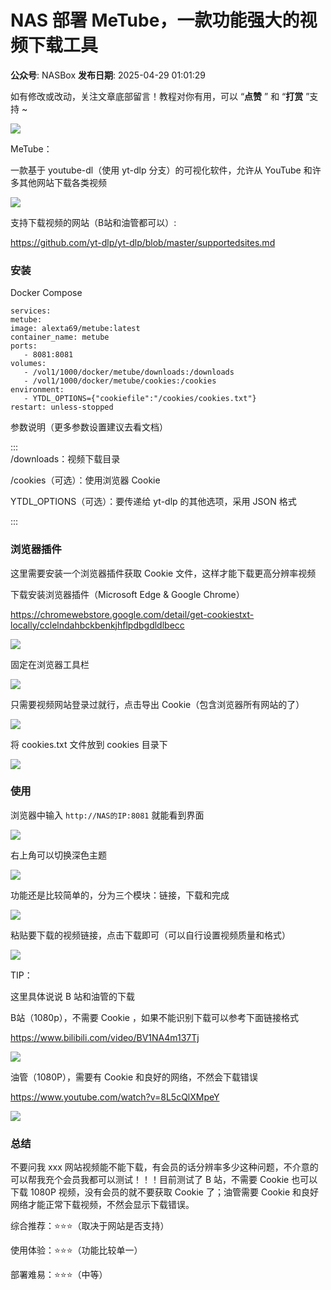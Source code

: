 # NAS 部署 MeTube，一款功能强大的视频下载工具

**公众号**: NASBox
**发布日期**: 2025-04-29 01:01:29

如有修改或改动，关注文章底部留言！教程对你有用，可以 “**点赞** ” 和 “**打赏** ”支持 ~

  


  


<img src='https://mmbiz.qpic.cn/sz_mmbiz_png/5xFLia3A3km65gT70oZr6feo6FnwqChibOzC6k1CFNKFv65jyQWWaoaxZ63lzHfLXP8zRicFldoMT7sibIrL4O6G5g/640?wx_fmt=png&from=appmsg' />

MeTube：

一款基于 youtube-dl（使用 yt-dlp 分支）的可视化软件，允许从 YouTube 和许多其他网站下载各类视频

<img src='https://mmbiz.qpic.cn/sz_mmbiz_gif/5xFLia3A3km65gT70oZr6feo6FnwqChibOhCYDFdCvs06FNFjPPJNOzmCfXJiaeqwzpjxGib8VfEdkkMQwIRZMCgaQ/640?wx_fmt=gif&from=appmsg' />

支持下载视频的网站（B站和油管都可以）:

https://github.com/yt-dlp/yt-dlp/blob/master/supportedsites.md

### 安装

Docker Compose
    
    
    services:  
    metube:  
    image: alexta69/metube:latest  
    container_name: metube  
    ports:  
       - 8081:8081  
    volumes:  
       - /vol1/1000/docker/metube/downloads:/downloads  
       - /vol1/1000/docker/metube/cookies:/cookies  
    environment:  
       - YTDL_OPTIONS={"cookiefile":"/cookies/cookies.txt"}  
    restart: unless-stopped

参数说明（更多参数设置建议去看文档）

:::  
/downloads：视频下载目录

/cookies（可选）：使用浏览器 Cookie

YTDL_OPTIONS（可选）：要传递给 yt-dlp 的其他选项，采用 JSON 格式

:::

### 浏览器插件

这里需要安装一个浏览器插件获取 Cookie 文件，这样才能下载更高分辨率视频

下载安装浏览器插件（Microsoft Edge & Google Chrome）

https://chromewebstore.google.com/detail/get-cookiestxt-locally/cclelndahbckbenkjhflpdbgdldlbecc

<img src='https://mmbiz.qpic.cn/sz_mmbiz_png/5xFLia3A3km65gT70oZr6feo6FnwqChibOHviaNqDdasBq5RVOa3RswY9Hugia251y8R5Ta4Per9P1qgRVevS7SUrg/640?wx_fmt=png&from=appmsg' />

固定在浏览器工具栏

<img src='https://mmbiz.qpic.cn/sz_mmbiz_png/5xFLia3A3km65gT70oZr6feo6FnwqChibOwXzo0o8g75yyYXXWreibtCr6Mp4ic3nkAdECjstXkfiajdHNTwx77Fb8A/640?wx_fmt=png&from=appmsg' />

只需要视频网站登录过就行，点击导出 Cookie（包含浏览器所有网站的了）

<img src='https://mmbiz.qpic.cn/sz_mmbiz_png/5xFLia3A3km65gT70oZr6feo6FnwqChibOJnGOxXN1BDiceUQ9IyPoz6yuVau6SRyR3rPnrgdewL78E5JPfwMXU1w/640?wx_fmt=png&from=appmsg' />

将 cookies.txt 文件放到 cookies 目录下

<img src='https://mmbiz.qpic.cn/sz_mmbiz_png/5xFLia3A3km65gT70oZr6feo6FnwqChibObHOu4GRlO8amo5g6iavkex8DLic9K3JNJk5ia94cyiaUOqGkfVIFUSbyww/640?wx_fmt=png&from=appmsg' />

### 使用

浏览器中输入 `http://NAS的IP:8081` 就能看到界面

<img src='https://mmbiz.qpic.cn/sz_mmbiz_png/5xFLia3A3km65gT70oZr6feo6FnwqChibOIv0OvOTmyRAPAGL7w4lAHBLkPvlQM0wKp1L39fI5VpT1iaEMZUHKYUA/640?wx_fmt=png&from=appmsg' />

右上角可以切换深色主题

<img src='https://mmbiz.qpic.cn/sz_mmbiz_png/5xFLia3A3km65gT70oZr6feo6FnwqChibORRFlCdjcZUzUNg9LyKwlkr4ruEdIPgF1mQ1tpl19Vuic9UM1EWD0N3g/640?wx_fmt=png&from=appmsg' />

功能还是比较简单的，分为三个模块：链接，下载和完成

<img src='https://mmbiz.qpic.cn/sz_mmbiz_png/5xFLia3A3km65gT70oZr6feo6FnwqChibOhhJCFywE44R9lBxXcHM3jDiaOicbI0wMLGEwZUnCkfKQuxoLP8E9p5lQ/640?wx_fmt=png&from=appmsg' />

粘贴要下载的视频链接，点击下载即可（可以自行设置视频质量和格式）

<img src='https://mmbiz.qpic.cn/sz_mmbiz_png/5xFLia3A3km65gT70oZr6feo6FnwqChibOvr3CTeiacf5ryXZpQFAWXUpwpk8lfULFUa1ralibuhiciaENRdibjnbMEqQ/640?wx_fmt=png&from=appmsg' />

TIP：

这里具体说说 B 站和油管的下载

B站（1080p），不需要 Cookie ，如果不能识别下载可以参考下面链接格式

https://www.bilibili.com/video/BV1NA4m137Tj

<img src='https://mmbiz.qpic.cn/sz_mmbiz_png/5xFLia3A3km65gT70oZr6feo6FnwqChibOEYuAX8ZNDo0yviaZRsvicgXFDvmgNmrf9icSf3UDFzFdUmEsw66ggXElg/640?wx_fmt=png&from=appmsg' />

油管（1080P），需要有 Cookie 和良好的网络，不然会下载错误

https://www.youtube.com/watch?v=8L5cQlXMpeY

<img src='https://mmbiz.qpic.cn/sz_mmbiz_png/5xFLia3A3km65gT70oZr6feo6FnwqChibO3RAib1ric88XLShicfPuPPtpmNH0H66bbpA8o0U1Eo0W5ILsuVNk2iaHzw/640?wx_fmt=png&from=appmsg' />

### 总结

不要问我 xxx 网站视频能不能下载，有会员的话分辨率多少这种问题，不介意的可以帮我充个会员我都可以测试！！！目前测试了 B 站，不需要 Cookie 也可以下载 1080P 视频，没有会员的就不要获取 Cookie 了；油管需要 Cookie 和良好网络才能正常下载视频，不然会显示下载错误。

综合推荐：⭐⭐⭐（取决于网站是否支持）

使用体验：⭐⭐⭐（功能比较单一）

部署难易：⭐⭐⭐（中等）︎

  


  


  


︎